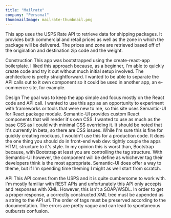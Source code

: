 ```yaml
---
title: "Mailrate"
company: "Personal"
thumbnailImage: mailrate-thumbnail.png
---
```


This app uses the USPS Rate API to retrieve data for shipping packages. It provides both commercial and retail prices as well as the zone in which the package will be delivered. The prices and zone are retrieved based off of the origination and destination zip code and the weight.

Construction
This app was bootstrapped using the create-react-app boilerplate. I liked this approach because, as a beginner, I'm able to quickly create code and try it out without much initial setup involved. The architecture is pretty straightforward. I wanted to be able to separate the API calls out to it own component so it could be used in another app, an e-commerce site, for example.

Design
The goal was to keep the app simple and focus mostly on the React code and API call. I wanted to use this app as an opportunity to experiment with frameworks or tools that were new to me, so this site uses Semantic-UI for React package module. Semantic-UI provides custom React components that will render it's own CSS. I wanted to use as much as the base CSS as I could with minimal CSS overriding it. It should be noted that it's currently in beta, so there are CSS issues. While I'm sure this is fine for quickly creating mockups, I wouldn't use this for a production code. It does the one thing you should do in front-end web dev: tightly couple the apps HTML structure to it's style. In my opinion this is worst than, Bootstrap because, with Bootstrap at least you are controlling the tag structure. With Semantic-UI however, the component will be define as whichever tag their developers think is the most appropriate. Semantic-UI does offer a way to theme, but if I'm spending time theming I might as well start from scratch.

API
This API comes from the USPS and it is quite cumbersome to work with. I'm mostly familiar with REST APIs and unfortunately this API only accepts and responses with XML. However, this isn't a SOAP/WSDL. In order to get a proper response, a correctly constructed XML tree must be appended as a string to the API url. The order of tags must be preserved according to the documentation. The errors are pretty vague and can lead to spontaneous outbursts confusion.
